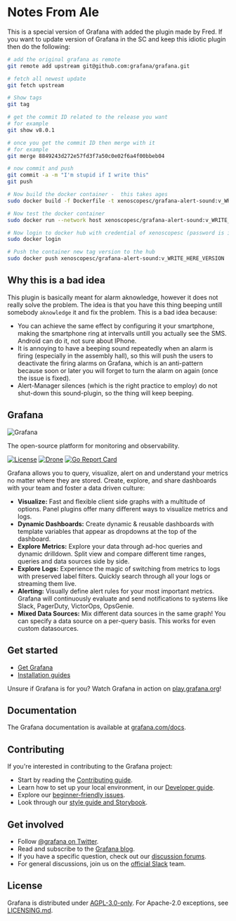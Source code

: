 
# Notes From Ale
This is a special version of Grafana with added the plugin made by Fred. 
If you want to update version of Grafana in the SC and keep this idiotic plugin then do the following:

```bash
# add the original grafana as remote
git remote add upstream git@github.com:grafana/grafana.git

# fetch all newest update
git fetch upstream

# Show tags
git tag 

# get the commit ID related to the release you want
# for example
git show v8.0.1

# once you get the commit ID then merge with it
# for example
git merge 8849243d272e57fd3f7a50c0e02f6a4f00bbeb04

# now commit and push
git commit -a -m "I'm stupid if I write this"
git push

# Now build the docker container -  this takes ages
sudo docker build -f Dockerfile -t xenoscopesc/grafana-alert-sound:v_WRITE_HERE_VERSION .

# Now test the docker container
sudo docker run --network host xenoscopesc/grafana-alert-sound:v_WRITE_HERE_VERSION

# Now login to docker hub with credential of xenoscopesc (password is in service_accounts)
sudo docker login

# Push the container new tag version to the hub
sudo docker push xenoscopesc/grafana-alert-sound:v_WRITE_HERE_VERSION

```

## Why this is a bad idea

This plugin is basically meant for alarm aknowledge, however it does not really solve the problem.
The idea is that you have this thing beeping untill somebody `aknowledge` it and fix the problem.
This is a bad idea because:

- You can achieve the same effect by configuring it your smartphone, making the smartphone ring at intervalls untill you actually see the SMS. Android can do it, not sure about IPhone.
- It is annoying to have a beeping sound repeatedly when an alarm is firing (especially in the assembly hall), so this will push the users to deactivate the firing alarms on Grafana, which is an anti-pattern because soon or later you will forget to turn the alarm on again (once the issue is fixed).
- Alert-Manager silences (which is the right practice to employ) do not shut-down this sound-plugin, so the thing will keep beeping.


## Grafana

![Grafana](docs/logo-horizontal.png)

The open-source platform for monitoring and observability.

[![License](https://img.shields.io/github/license/grafana/grafana)](LICENSE)
[![Drone](https://drone.grafana.net/api/badges/grafana/grafana/status.svg)](https://drone.grafana.net/grafana/grafana)
[![Go Report Card](https://goreportcard.com/badge/github.com/grafana/grafana)](https://goreportcard.com/report/github.com/grafana/grafana)

Grafana allows you to query, visualize, alert on and understand your metrics no matter where they are stored. Create, explore, and share dashboards with your team and foster a data driven culture:

- **Visualize:** Fast and flexible client side graphs with a multitude of options. Panel plugins offer many different ways to visualize metrics and logs.
- **Dynamic Dashboards:** Create dynamic & reusable dashboards with template variables that appear as dropdowns at the top of the dashboard.
- **Explore Metrics:** Explore your data through ad-hoc queries and dynamic drilldown. Split view and compare different time ranges, queries and data sources side by side.
- **Explore Logs:** Experience the magic of switching from metrics to logs with preserved label filters. Quickly search through all your logs or streaming them live.
- **Alerting:** Visually define alert rules for your most important metrics. Grafana will continuously evaluate and send notifications to systems like Slack, PagerDuty, VictorOps, OpsGenie.
- **Mixed Data Sources:** Mix different data sources in the same graph! You can specify a data source on a per-query basis. This works for even custom datasources.

## Get started

- [Get Grafana](https://grafana.com/get)
- [Installation guides](http://docs.grafana.org/installation/)

Unsure if Grafana is for you? Watch Grafana in action on [play.grafana.org](https://play.grafana.org/)!

## Documentation

The Grafana documentation is available at [grafana.com/docs](https://grafana.com/docs/).

## Contributing

If you're interested in contributing to the Grafana project:

- Start by reading the [Contributing guide](/CONTRIBUTING.md).
- Learn how to set up your local environment, in our [Developer guide](/contribute/developer-guide.md).
- Explore our [beginner-friendly issues](https://github.com/grafana/grafana/issues?q=is%3Aopen+is%3Aissue+label%3A%22beginner+friendly%22).
- Look through our [style guide and Storybook](https://developers.grafana.com/ui/latest/index.html).

## Get involved

- Follow [@grafana on Twitter](https://twitter.com/grafana/).
- Read and subscribe to the [Grafana blog](https://grafana.com/blog/).
- If you have a specific question, check out our [discussion forums](https://community.grafana.com/).
- For general discussions, join us on the [official Slack](http://slack.raintank.io/) team.

## License

Grafana is distributed under [AGPL-3.0-only](LICENSE). For Apache-2.0 exceptions, see [LICENSING.md](LICENSING.md).
